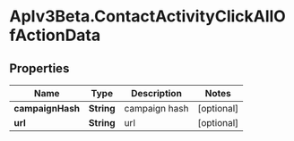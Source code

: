 # ApIv3Beta.ContactActivityClickAllOfActionData

## Properties

Name | Type | Description | Notes
------------ | ------------- | ------------- | -------------
**campaignHash** | **String** | campaign hash | [optional] 
**url** | **String** | url | [optional] 



